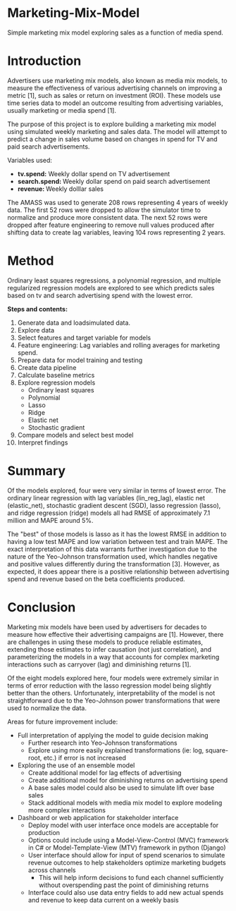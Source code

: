 # Marketing-Mix-Model
Simple marketing mix model exploring sales as a function of media spend. 


# Introduction
Advertisers use marketing mix models, also known as media mix models, to measure the effectiveness of various advertising channels on improving a metric [1], such as sales or return on investment (ROI). These models use time series data to model an outcome resulting from advertising variables, usually marketing or media spend [1]. <Br>

The purpose of this project is to explore building a marketing mix model using simulated weekly marketing and sales data. The model will attempt to predict a change in sales volume based on changes in spend for TV and paid search advertisements.





Variables used:<br>
* <b>tv.spend:</b> Weekly dollar spend on TV advertisement 
* <b>search.spend: </b> Weekly dollar spend on paid search advertisement
* <b>revenue: </b> Weekly dolllar sales

The AMASS was used to generate 208 rows representing 4 years of weekly data. The first 52 rows were dropped to allow the simulator time to normalize and produce more consistent data. The next 52 rows were dropped after feature engineering to remove null values produced after shifting data to create lag variables, leaving 104 rows representing 2 years. 
  
# Method
  Ordinary least squares regressions, a polynomial regression, and multiple regularized regression models are explored to see which predicts sales based on tv and search advertising spend with the lowest error. 

<b>Steps and contents:</b>
1. Generate data and loadsimulated data.<br>
2. Explore data<br>
3. Select features and target variable for models<br>
4. Feature engineering: Lag variables and rolling averages for marketing spend.<br>
5. Prepare data for model training and testing<br>
6. Create data pipeline<br>
7. Calculate baseline metrics<br>
8. Explore regression models<br>
    * Ordinary least squares<br>
    * Polynomial<br>
    * Lasso<br>
    * Ridge<br>
    * Elastic net<br>
    * Stochastic gradient<br>
9. Compare models and select best model<br>
10. Interpret findings<br>
  
# Summary 
Of the models explored, four were very similar in terms of lowest error. The ordinary linear regression with lag variables (lin_reg_lag), elastic net (elastic_net), stochastic gradient descent (SGD), lasso regression (lasso), and ridge regression (ridge) models all had RMSE of approximately 7.1 million and  MAPE around 5%.

The "best" of those models is lasso as it has the lowest RMSE in addition to having a low test MAPE and low variation between test and train MAPE. The exact interpretation of this data warrants further investigation due to the nature of the Yeo-Johnson transformation used, which handles negative and positive values differently during the transformation [3]. However, as expected, it does appear there is a positive relationship between advertising spend and revenue based on the beta coefficients produced.
  
# Conclusion
Marketing mix models have been used by advertisers for decades to measure how effective their advertising campaigns are [1]. However, there are challenges in using these models to produce reliable estimates, extending those estimates to infer causation (not just correlation), and parameterizing the models in a way that accounts for complex marketing interactions such as carryover (lag) and diminishing returns [1].

Of the eight models explored here, four models were extremely similar in terms of error reduction with the lasso regression model being slightly better than the others. Unfortunately, interpretability of the model is not straightforward due to the Yeo-Johnson power transformations that were used to normalize the data. 

Areas for future improvement include:
* Full interpretation of applying the model to guide decision making
    * Further research into Yeo-Johnson transformations
    * Explore using more easily explained transformations (ie: log, square-root, etc.) if error is not increased
* Exploring the use of an ensemble model
    * Create additional model for lag effects of advertising
    * Create additional model for diminishing returns on advertising spend
    * A base sales model could also be used to simulate lift over base sales
    * Stack additional models with media mix model to explore modeling more complex interactions
* Dashboard or web application for stakeholder interface
    * Deploy model with user interface once models are acceptable for production
    * Options could include using a Model-View-Control (MVC) framework in C# or Model-Template-View (MTV) framework in  python (Django)
    * User interface should allow for input of spend scenarios to simulate revenue outcomes to help stakeholders optimize marketing budgets across channels
        * This will help inform decisions to fund each channel sufficiently without overspending past the point of diminishing returns
    * Interface could also use data entry fields to add new actual spends and revenue to keep data current on a weekly basis
 


